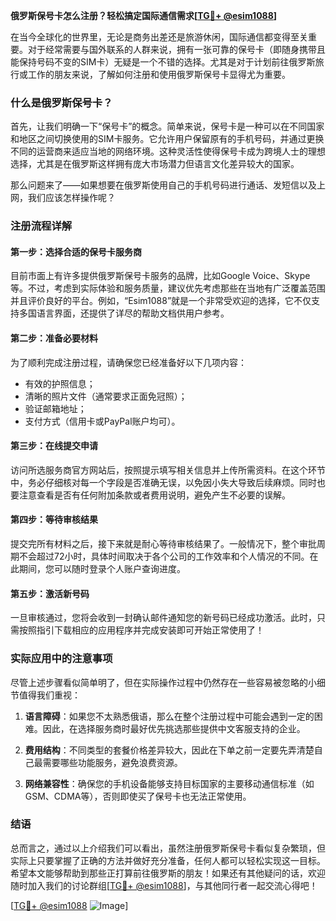 **俄罗斯保号卡怎么注册？轻松搞定国际通信需求[[TG💪+ @esim1088](https://t.me/s/esim1088)]**

在当今全球化的世界里，无论是商务出差还是旅游休闲，国际通信都变得至关重要。对于经常需要与国外联系的人群来说，拥有一张可靠的保号卡（即随身携带且能保持号码不变的SIM卡）无疑是一个不错的选择。尤其是对于计划前往俄罗斯旅行或工作的朋友来说，了解如何注册和使用俄罗斯保号卡显得尤为重要。

### 什么是俄罗斯保号卡？

首先，让我们明确一下“保号卡”的概念。简单来说，保号卡是一种可以在不同国家和地区之间切换使用的SIM卡服务。它允许用户保留原有的手机号码，并通过更换不同的运营商来适应当地的网络环境。这种灵活性使得保号卡成为跨境人士的理想选择，尤其是在俄罗斯这样拥有庞大市场潜力但语言文化差异较大的国家。

那么问题来了——如果想要在俄罗斯使用自己的手机号码进行通话、发短信以及上网，我们应该怎样操作呢？

### 注册流程详解

#### 第一步：选择合适的保号卡服务商
目前市面上有许多提供俄罗斯保号卡服务的品牌，比如Google Voice、Skype等。不过，考虑到实际体验和服务质量，建议优先考虑那些在当地有广泛覆盖范围并且评价良好的平台。例如，“Esim1088”就是一个非常受欢迎的选择，它不仅支持多国语言界面，还提供了详尽的帮助文档供用户参考。

#### 第二步：准备必要材料
为了顺利完成注册过程，请确保您已经准备好以下几项内容：
- 有效的护照信息；
- 清晰的照片文件（通常要求正面免冠照）；
- 验证邮箱地址；
- 支付方式（信用卡或PayPal账户均可）。

#### 第三步：在线提交申请
访问所选服务商官方网站后，按照提示填写相关信息并上传所需资料。在这个环节中，务必仔细核对每一个字段是否准确无误，以免因小失大导致后续麻烦。同时也要注意查看是否有任何附加条款或者费用说明，避免产生不必要的误解。

#### 第四步：等待审核结果
提交完所有材料之后，接下来就是耐心等待审核结果了。一般情况下，整个审批周期不会超过72小时，具体时间取决于各个公司的工作效率和个人情况的不同。在此期间，您可以随时登录个人账户查询进度。

#### 第五步：激活新号码
一旦审核通过，您将会收到一封确认邮件通知您的新号码已经成功激活。此时，只需按照指引下载相应的应用程序并完成安装即可开始正常使用了！

### 实际应用中的注意事项

尽管上述步骤看似简单明了，但在实际操作过程中仍然存在一些容易被忽略的小细节值得我们重视：

1. **语言障碍**：如果您不太熟悉俄语，那么在整个注册过程中可能会遇到一定的困难。因此，在选择服务商时最好优先挑选那些提供中文客服支持的企业。
   
2. **费用结构**：不同类型的套餐价格差异较大，因此在下单之前一定要先弄清楚自己最需要哪些功能服务，避免浪费资源。
   
3. **网络兼容性**：确保您的手机设备能够支持目标国家的主要移动通信标准（如GSM、CDMA等），否则即使买了保号卡也无法正常使用。

### 结语

总而言之，通过以上介绍我们可以看出，虽然注册俄罗斯保号卡看似复杂繁琐，但实际上只要掌握了正确的方法并做好充分准备，任何人都可以轻松实现这一目标。希望本文能够帮助到那些正打算前往俄罗斯的朋友！如果还有其他疑问的话，欢迎随时加入我们的讨论群组[[TG💪+ @esim1088](https://t.me/s/esim1088)]，与其他同行者一起交流心得吧！

[[TG💪+ @esim1088](https://t.me/s/esim1088) ![Image](https://i.postimg.cc/4NQfJmqS/Snipaste-2025-05-13-00-14-12.png)]